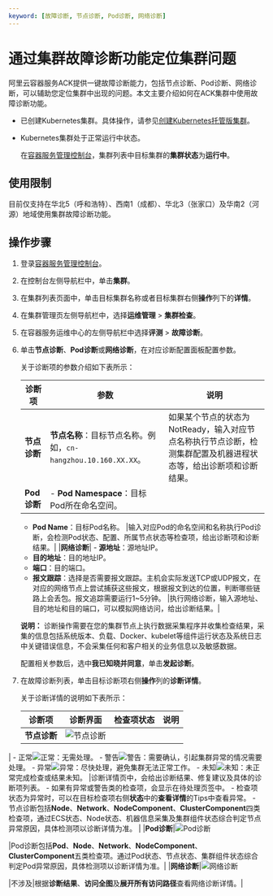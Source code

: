 ```yaml
---
keyword: [故障诊断, 节点诊断, Pod诊断, 网络诊断]
---
```


# 通过集群故障诊断功能定位集群问题

阿里云容器服务ACK提供一键故障诊断能力，包括节点诊断、Pod诊断、网络诊断，可以辅助您定位集群中出现的问题。本文主要介绍如何在ACK集群中使用故障诊断功能。

-   已创建Kubernetes集群。具体操作，请参见[创建Kubernetes托管版集群](/cn.zh-CN/Kubernetes集群用户指南/集群/创建集群/创建Kubernetes托管版集群.md)。
-   Kubernetes集群处于正常运行中状态。

    在[容器服务管理控制台](https://cs.console.aliyun.com)，集群列表中目标集群的**集群状态**为**运行中**。


## 使用限制

目前仅支持在华北5（呼和浩特）、西南1（成都）、华北3（张家口）及华南2（河源）地域使用集群故障诊断功能。

## 操作步骤

1.  登录[容器服务管理控制台](https://cs.console.aliyun.com)。

2.  在控制台左侧导航栏中，单击**集群**。

3.  在集群列表页面中，单击目标集群名称或者目标集群右侧**操作**列下的**详情**。

4.  在集群管理页左侧导航栏中，选择**运维管理** \> **集群检查**。

5.  在容器服务运维中心的左侧导航栏中选择**评测** \> **故障诊断**。

6.  单击**节点诊断**、**Pod诊断**或**网络诊断**，在对应诊断配置面板配置参数。

    关于诊断项的参数介绍如下表所示：

    |诊断项|参数|说明|
    |---|--|--|
    |**节点诊断**|**节点名称**：目标节点名称。例如，`cn-hangzhou.10.160.XX.XX`。|如果某个节点的状态为NotReady，输入对应节点名称执行节点诊断，检测集群配置及机器进程状态等，给出诊断项和诊断结果。|
    |**Pod诊断**|    -   **Pod Namespace**：目标Pod所在命名空间。
    -   **Pod Name**：目标Pod名称。
|输入对应Pod的命名空间和名称执行Pod诊断，会检测Pod状态、配置、所属节点状态等检查项，给出诊断项和诊断结果。|
    |**网络诊断**|    -   **源地址**：源地址IP。
    -   **目的地址**：目的地址IP。
    -   **端口**：目的端口。
    -   **报文跟踪**：选择是否需要报文跟踪。主机会实际发送TCP或UDP报文，在对应的网络节点上尝试捕获这些报文，根据报文到达的位置，判断哪些链路上会丢包。报文追踪需要运行1~5分钟。
|执行网络诊断，输入源地址、目的地址和目的端口，可以模拟网络访问，给出诊断结果。|

    **说明：** 诊断操作需要在您的集群节点上执行数据采集程序并收集检查结果，采集的信息包括系统版本、负载、Docker、kubelet等组件运行状态及系统日志中关键错误信息，不会采集任何和客户相关的业务信息以及敏感数据。

    配置相关参数后，选中**我已知晓并同意**，单击**发起诊断**。

7.  在故障诊断列表，单击目标诊断项右侧**操作**列的**诊断详情**。

    关于诊断详情的说明如下表所示：

    |诊断项|诊断界面|检查项状态|说明|
    |---|----|-----|--|
    |**节点诊断**|![节点诊断](https://help-static-aliyun-doc.aliyuncs.com/assets/img/zh-CN/3067897261/p300874.png)

|    -   正常![正常](https://help-static-aliyun-doc.aliyuncs.com/assets/img/zh-CN/0569897261/p300983.png)：无需处理。
    -   警告![警告](https://help-static-aliyun-doc.aliyuncs.com/assets/img/zh-CN/0569897261/p300985.png)：需要确认，引起集群异常的情况需要处理。
    -   异常![异常](https://help-static-aliyun-doc.aliyuncs.com/assets/img/zh-CN/0569897261/p300986.png)：尽快处理，避免集群无法正常工作。
    -   未知![未知](https://help-static-aliyun-doc.aliyuncs.com/assets/img/zh-CN/0569897261/p300987.png)：未正常完成检查或结果未知。
|诊断详情页中，会给出诊断结果、修复建议及具体的诊断项列表。    -   如果有异常或警告类的检查项，会显示在待处理页签中。
    -   检查项状态为异常时，可以在目标检查项右侧**状态**中的**查看详情**的Tips中查看异常。
    -   节点诊断包括**Node**、**Network**、**NodeComponent**、**ClusterComponent**四类检查项，通过ECS状态、Node状态、机器信息采集及集群组件状态综合判定节点异常原因，具体检测项以诊断详情为准。 |
    |**Pod诊断**|![Pod诊断](https://help-static-aliyun-doc.aliyuncs.com/assets/img/zh-CN/3067897261/p300906.png)

|Pod诊断包括**Pod**、**Node**、**Network**、**NodeComponent**、**ClusterComponent**五类检查项。通过Pod状态、节点状态、集群组件状态综合判定Pod异常原因，具体检测项以诊断详情为准。|
    |**网络诊断**|![网络诊断](https://help-static-aliyun-doc.aliyuncs.com/assets/img/zh-CN/4067897261/p300935.png)

|不涉及|根据**诊断结果**、**访问全图**及**展开所有访问路径**查看网络诊断详情。|


